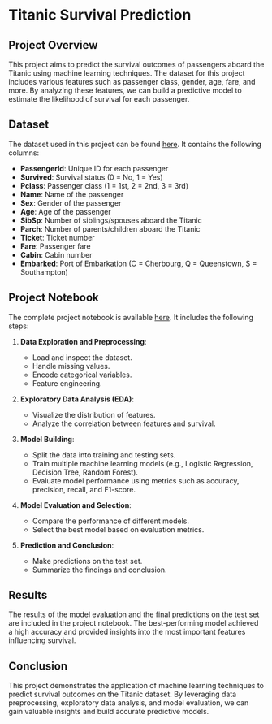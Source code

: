 # Titanic Survival Prediction

## Project Overview

This project aims to predict the survival outcomes of passengers aboard the Titanic using machine learning techniques. The dataset for this project includes various features such as passenger class, gender, age, fare, and more. By analyzing these features, we can build a predictive model to estimate the likelihood of survival for each passenger.

## Dataset

The dataset used in this project can be found [here](https://github.com/SakshamTapadia/CODSOFT/blob/main/Task1%20-%20DataSet.csv). It contains the following columns:

- **PassengerId**: Unique ID for each passenger
- **Survived**: Survival status (0 = No, 1 = Yes)
- **Pclass**: Passenger class (1 = 1st, 2 = 2nd, 3 = 3rd)
- **Name**: Name of the passenger
- **Sex**: Gender of the passenger
- **Age**: Age of the passenger
- **SibSp**: Number of siblings/spouses aboard the Titanic
- **Parch**: Number of parents/children aboard the Titanic
- **Ticket**: Ticket number
- **Fare**: Passenger fare
- **Cabin**: Cabin number
- **Embarked**: Port of Embarkation (C = Cherbourg, Q = Queenstown, S = Southampton)

## Project Notebook

The complete project notebook is available [here](https://github.com/SakshamTapadia/CODSOFT/blob/main/Task1%20-Titanic%20Survival%20Prediction.ipynb). It includes the following steps:

1. **Data Exploration and Preprocessing**: 
    - Load and inspect the dataset.
    - Handle missing values.
    - Encode categorical variables.
    - Feature engineering.
  
2. **Exploratory Data Analysis (EDA)**: 
    - Visualize the distribution of features.
    - Analyze the correlation between features and survival.

3. **Model Building**: 
    - Split the data into training and testing sets.
    - Train multiple machine learning models (e.g., Logistic Regression, Decision Tree, Random Forest).
    - Evaluate model performance using metrics such as accuracy, precision, recall, and F1-score.

4. **Model Evaluation and Selection**: 
    - Compare the performance of different models.
    - Select the best model based on evaluation metrics.
  
5. **Prediction and Conclusion**: 
    - Make predictions on the test set.
    - Summarize the findings and conclusion.

## Results

The results of the model evaluation and the final predictions on the test set are included in the project notebook. The best-performing model achieved a high accuracy and provided insights into the most important features influencing survival.

## Conclusion

This project demonstrates the application of machine learning techniques to predict survival outcomes on the Titanic dataset. By leveraging data preprocessing, exploratory data analysis, and model evaluation, we can gain valuable insights and build accurate predictive models.
